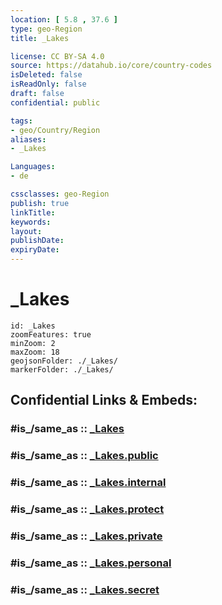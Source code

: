 ```yaml
---
location: [ 5.8 , 37.6 ] 
type: geo-Region
title: _Lakes

license: CC BY-SA 4.0
source: https://datahub.io/core/country-codes
isDeleted: false
isReadOnly: false
draft: false
confidential: public

tags:
- geo/Country/Region
aliases:
- _Lakes

Languages:
- de

cssclasses: geo-Region
publish: true
linkTitle: 
keywords: 
layout: 
publishDate: 
expiryDate: 
---
```


# _Lakes

```leaflet
id: _Lakes
zoomFeatures: true 
minZoom: 2 
maxZoom: 18
geojsonFolder: ./_Lakes/
markerFolder: ./_Lakes/
```


## Confidential Links & Embeds: 

### #is_/same_as :: [_Lakes](/_Standards/Earth/Continent/Africa/Africa~East/Ethiopia/Regions~Ethiopia/Southern_Nations/_Lakes.md) 

### #is_/same_as :: [_Lakes.public](/_public/Earth/Continent/Africa/Africa~East/Ethiopia/Regions~Ethiopia/Southern_Nations/_Lakes.public.md) 

### #is_/same_as :: [_Lakes.internal](/_internal/Earth/Continent/Africa/Africa~East/Ethiopia/Regions~Ethiopia/Southern_Nations/_Lakes.internal.md) 

### #is_/same_as :: [_Lakes.protect](/_protect/Earth/Continent/Africa/Africa~East/Ethiopia/Regions~Ethiopia/Southern_Nations/_Lakes.protect.md) 

### #is_/same_as :: [_Lakes.private](/_private/Earth/Continent/Africa/Africa~East/Ethiopia/Regions~Ethiopia/Southern_Nations/_Lakes.private.md) 

### #is_/same_as :: [_Lakes.personal](/_personal/Earth/Continent/Africa/Africa~East/Ethiopia/Regions~Ethiopia/Southern_Nations/_Lakes.personal.md) 

### #is_/same_as :: [_Lakes.secret](/_secret/Earth/Continent/Africa/Africa~East/Ethiopia/Regions~Ethiopia/Southern_Nations/_Lakes.secret.md)

